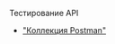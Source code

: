 Тестирование API
- ["Коллекция Postman"](https://.postman.co/workspace/%D0%9A%D1%80%D0%B8%D1%81%D1%82%D0%B8%D0%BD%D0%B0's-Workspace~eece8def-b0b1-4180-8e2e-37a4aa350d17/environment/48855249-313b441d-7a20-48da-8e7b-10fe85f4f10b?action=share&creator=48855249&active-environment=48855249-313b441d-7a20-48da-8e7b-10fe85f4f10b)
